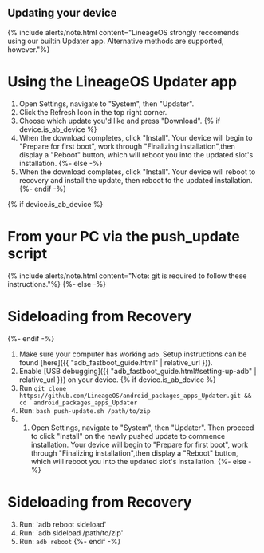 ## Updating your device

{% include alerts/note.html content="LineageOS strongly reccomends using our builtin Updater app. Alternative methods are supported, however."%}




# Using the LineageOS Updater app

1. Open Settings, navigate to "System", then "Updater".
2. Click the Refresh Icon in the top right corner.
3. Choose which update you'd like and press "Download".
{% if device.is_ab_device %}
4. When the download completes, click "Install". Your device will begin to "Prepare for first boot", work through "Finalizing installation",then display a "Reboot" button, which will reboot you into the updated slot's installation.
{%- else -%}
4. When the download completes, click "Install". Your device will reboot to recovery and install the update, then reboot to the updated installation.
{%- endif -%}

{% if device.is_ab_device %}
# From your PC via the push_update script
{% include alerts/note.html content="Note: git is required to follow these instructions."%}
{%- else -%}
# Sideloading from Recovery
{%- endif -%}

1. Make sure your computer has working `adb`. Setup instructions can be found [here]({{ "adb_fastboot_guide.html" | relative_url }}).
2. Enable [USB debugging]({{ "adb_fastboot_guide.html#setting-up-adb" | relative_url }}) on your device.
{% if device.is_ab_device %}
3. Run `git clone https://github.com/LineageOS/android_packages_apps_Updater.git && cd  android_packages_apps_Updater`
4. Run: `bash push-update.sh /path/to/zip`
5. 1. Open Settings, navigate to "System", then "Updater". Then proceed to click "Install" on the newly pushed update to commence installation. Your device will begin to "Prepare for first boot", work through "Finalizing installation",then display a "Reboot" button, which will reboot you into the updated slot's installation.
{%- else -%}
# Sideloading from Recovery
3. Run: `adb reboot sideload'
4. Run: `adb sideload /path/to/zip'
5. Run: `adb reboot`
{%- endif -%}


